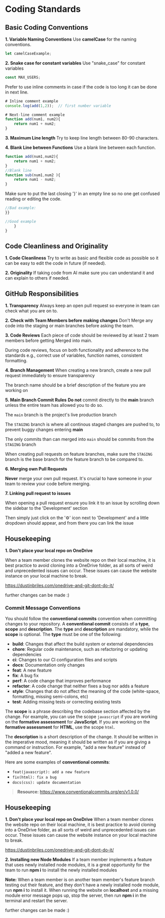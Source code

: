 # Coding Standards

## Basic Coding Conventions
**1. Variable Naming Conventions**
Use **camelCase** for the naming conventions.
```javascript
let camelCaseExample;
```
**2. Snake case for constant variables**
Use "snake_case" for constant variables
```javascript
const MAX_USERS;
```

Prefer to use inline comments in case if the code is too long it can be done in next line.

```javascript
# Inline comment example
console.log(add(1,2));  // first number variable

# Next-line comment example
function add(num1, num2){
    return num1 + num2;
}
```

**3. Maximum Line length**
Try to keep line length between 80-90 characters.

**4. Blank Line between Functions**
Use a blank line between each function.

```javascript
function add(num1,num2){
    return num1 + num2;
}
//Blank line
function sub(num1,num2 ){
    return num1 - num2;
}
```

Make sure to put the last closing '}' in an empty line so no one get confused reading or editing the code.

```javascript
//Bad example:
}}

//Good example
    }
}
```
## Code Cleanliness and Originality
**1. Code Cleanliness**
Try to write as basic and flexible code as possible so it can be easy to edit the code in future (if needed).

**2. Originality**
If taking code from AI make sure you can understand it and can explain to others if needed.

## GitHub Responsibilities
**1. Transparency**
Always keep an open pull request so everyone in team can check what you are on to.

**2. Check with Team Members before making changes**
Don't Merge any code into the staging or main branches before asking the team.

**3. Code Reviews**
Each piece of code should be reviewed by at least 2 team members before getting Merged into main.

During code reviews, focus on both functionality and adherence to the standards e.g., correct use of variables, function names, consistent formatting.

**4. Branch Management**
When creating a new branch, create a new pull request immediately to ensure transparency

The branch name should be a brief description of the feature you are working on

**5. Main Branch Commit Rules**
**Do not** commit directly to the **main** branch unless the entire team has allowed you to do so.

The ``main`` branch is the project's live production branch

The ``STAGING`` branch is where all continous staged changes are pushed to, to prevent buggy changes entering **main**

The only commits than can merged into ``main`` should be commits from the ``STAGING`` branch

When creating pull requests on feature branches, make sure the ``STAGING`` branch is the base branch for the feature branch to be compared to.

**6. Merging own Pull Requests**

**Never** merge your own pull request. It's crucial to have someone in your team to review your code before merging.

**7. Linking pull request to issues**

When opening a pull request ensure you link it to an issue by scrolling down the sidebar to the 'Development' section

Then simply just click on the '⚙️' icon next to 'Development' and a little dropdown should appear, and from there you can link the issue

## Housekeeping

**1. Don't place your local repo on OneDrive**

When a team member clones the website repo on their local machine, it is
best practice to avoid cloning into a OneDrive folder, as all sorts of weird and unprecedented issues can occur. These issues can cause the website instance on your local machine to break. 

https://dustinbriles.com/onedrive-and-git-dont-do-it/


further changes can be made :)


### Commit Message Conventions

You should follow the **conventional commits** convention when committing changes to your repository. A **conventional commit** consists of a **type**, **scope** and **description**. The **type** and **description** are mandatory, while the **scope** is optional. The **type** must be one of the following:

- **build**: Changes that affect the build system or external dependencies
- **chore**: Regular code maintenance, such as refactoring or updating dependencies
- **ci**: Changes to our CI configuration files and scripts
- **docs**: Documentation only changes
- **feat**: A new feature
- **fix**: A bug fix
- **perf**: A code change that improves performance
- **refactor**: A code change that neither fixes a bug nor adds a feature
- **style**: Changes that do not affect the meaning of the code (white-space, formatting, missing semi-colons, etc)
- **test**: Adding missing tests or correcting existing tests

The **scope** is a phrase describing the codebase section affected by the change. For example, you can use the scope `javascript` if you are working on the **formative assessment** for **JavaScript**. If you are working on the **formative assessment** for **HTML**, use the scope `html`.

The **description** is a short description of the change. It should be written in the imperative mood, meaning it should be written as if you are giving a command or instruction. For example, "add a new feature" instead of "added a new feature".

Here are some examples of **conventional commits**:

- `feat(javascript): add a new feature`
- `fix(html): fix a bug`
- `docs(css): update documentation`

> **Resource:** <https://www.conventionalcommits.org/en/v1.0.0/>

## Housekeeping 

**1. Don't place your local repo on OneDrive** 
When a team member clones the website repo on their local machine, it is best practice to avoid cloning into a OneDrive folder, as all sorts of weird and unprecedented issues can occur. These issues can cause the website instance on your local machine to break. 

https://dustinbriles.com/onedrive-and-git-dont-do-it/ 

**2. Installing new Node Modules**
If a team member implements a feature that uses newly installed node modules, it is a great opportunity for the team to run **npm i** to install the newly installed modules

**Note:** When a team member is on another team member's feature branch testing out their feature, and they don't have a newly installed node module, run **npm i** to install it. When running the website on **localhost** and a missing module error message pops up, stop the server, then run **npm i** in the terminal and restart the server.


further changes can be made :)


